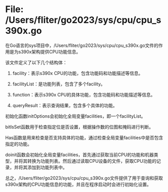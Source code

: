 # File: /Users/fliter/go2023/sys/cpu/cpu_s390x.go

在Go语言的sys项目中，/Users/fliter/go2023/sys/cpu/cpu_s390x.go文件的作用是为s390x架构提供CPU功能信息。

该文件定义了以下几个结构体：

1. facility：表示s390x CPU的功能，包含功能码和功能描述等信息。

2. facilityList：是功能列表，包含了多个facility。

3. function：表示s390x CPU的具体功能，包含功能码和功能描述等信息。

4. queryResult：表示查询结果，包含多个具体的功能。

初始化函数initOptions会初始化全局变量facilities，即一个facilityList。

bitIsSet函数用于检查指定位是否设置，根据操作数的位图和掩码进行判断。

Has函数是用来检查是否支持具体的功能，通过检查全局变量facilities中是否包含指定的功能。

doinit函数会初始化全局变量facilities，首先通过获取当前CPU的功能和机器类型，并将其转换为功能列表。然后通过读取CPU设备的文件，获取CPU功能的记录，并将其添加到功能列表中。

总之，/Users/fliter/go2023/sys/cpu/cpu_s390x.go文件提供了用于查询和获取s390x架构的CPU功能信息的功能，并且在程序启动时会进行初始化设置。

